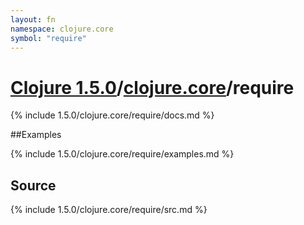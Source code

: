 ```yaml
---
layout: fn
namespace: clojure.core
symbol: "require"
---
```


# [Clojure 1.5.0](../../)/[clojure.core](../)/require

{% include 1.5.0/clojure.core/require/docs.md %}

##Examples

{% include 1.5.0/clojure.core/require/examples.md %}
## Source
{% include 1.5.0/clojure.core/require/src.md %}


